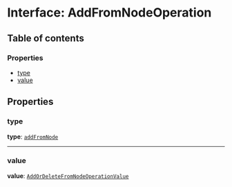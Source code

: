 # Interface: AddFromNodeOperation

## Table of contents

### Properties

* [type](/en/auto-docs/free-layout-editor/interfaces/AddFromNodeOperation.md#type)
* [value](/en/auto-docs/free-layout-editor/interfaces/AddFromNodeOperation.md#value)

## Properties

### type

**type**: [`addFromNode`](/en/auto-docs/free-layout-editor/enums/OperationType.md#addfromnode)

***

### value

**value**: [`AddOrDeleteFromNodeOperationValue`](/en/auto-docs/free-layout-editor/interfaces/AddOrDeleteFromNodeOperationValue.md)
